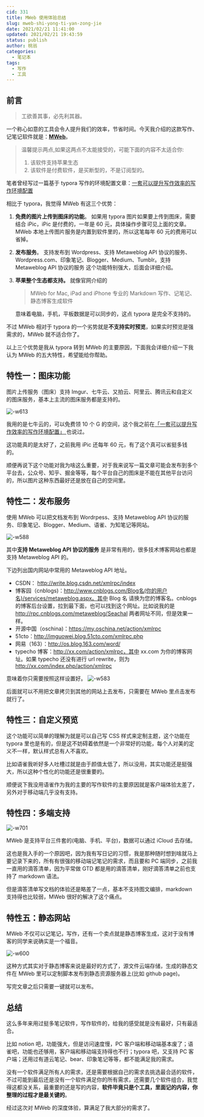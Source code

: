 ```yaml
---
cid: 331
title: MWeb 使用体验总结
slug: mweb-shi-yong-ti-yan-zong-jie
date: 2021/02/21 11:41:00
updated: 2021/02/21 19:43:59
status: publish
author: 桃翁
categories: 
  - 笔记本
tags: 
  - 写作
  - 工具
---
```



## 前言

> 工欲善其事，必先利其器。

一个称心如意的工具会令人提升我们的效率，节省时间。今天我介绍的这款写作、记笔记软件就是：[**MWeb**](http://zh.mweb.im/)。

> 温馨提示两点,如果这两点不太能接受的，可能下面的内容不太适合你:
>
> 1. 该软件支持苹果生态
> 2. 该软件是付费软件，是买断型的，不是订阅型的。

笔者曾经写过一篇基于 typora 写作的环境配置文章：[一套可以提升写作效率的写作环境配置](https://mp.weixin.qq.com/s/Tz3JKu_-MvZ2xXAvouoxPw)

相比于 typora，我觉得 MWeb 有这三个优势：

1. **免费的图片上传到图床的功能**。 如果用 typora 图片如果要上传到图床，需要结合 iPic，iPic 是付费的，一年是 60 元，具体操作步骤可见上面的文章。MWeb 本地上传图片服务是内置到软件里的，所以这笔每年 60 元的费用可以省掉。
2. **发布服务**。 支持发布到 Wordpress、支持 Metaweblog API 协议的服务、Wordpress.com、印象笔记、Blogger、Medium、Tumblr。支持 Metaweblog API 协议的服务 这个功能特别强大，后面会详细介绍。
3. **苹果整个生态都支持。** 就像官网介绍的

   > MWeb for Mac, iPad and iPhone
   > 专业的 Markdown 写作、记笔记、静态博客生成软件

   意味着电脑，手机，平板数据是可以同步的，这点 typora 是完全不支持的。

不过 MWeb 相对于 typora 的一个劣势就是**不支持实时预览**，如果实时预览是强需求的，MWeb 就不适合你了。

以上三个优势是我从 typora 转到 MWeb 的主要原因，下面我会详细介绍一下我认为 MWeb 的五大特性，希望能给你帮助。

## 特性一：图床功能

图片上传服务（图床）支持 Imgur、七牛云、又拍云、阿里云、腾讯云和自定义的图床服务，基本上主流的图床服务都是支持的。

![-w613](http://imgs.taoweng.site/mweb/2021-02-21-16139024358516.jpg)

我用的是七牛云的，可以免费领 10 个 G 的空间，这个我之前在[「一套可以提升写作效率的写作环境配置」
](https://mp.weixin.qq.com/s/Tz3JKu_-MvZ2xXAvouoxPw)也说过。

这功能真的是太好了，之前我用 iPic 还每年 60 元，有了这个真可以省挺多钱的。

顺便再说下这个功能对我为啥这么重要，对于我来说写一篇文章可能会发布到多个平台去，公众号、知乎、掘金等等，每个平台自己的图床是不能在其他平台访问的，所以图片这种东西最好还是放在自己的空间里。

## 特性二：发布服务

使用 MWeb 可以把文档发布到 Wordrpess、支持 Metaweblog API 协议的服务、印象笔记、Blogger、Medium、语雀、为知笔记等网站。

![-w588](http://imgs.taoweng.site/mweb/2021-02-21-16139024553338.jpg)

其中**支持 Metaweblog API 协议的服务** 是非常有用的，很多技术博客网站也都是支持 Metaweblog API 的。

下边列出国内网站中常用的 Metaweblog API 地址。

- CSDN： http://write.blog.csdn.net/xmlrpc/index
- 博客园（cnblogs)：http://www.cnblogs.com/Blog名(你的用户名)/services/metaweblog.aspx。其中 Blog 名 请换为您的博客名。cnblogs 的博客后台设置，拉到最下面，也可以找到这个网址。比如说我的是 http://rpc.cnblogs.com/metaweblog/Seachal 两者网址不同，但是效果一样。
- 开源中国（oschina)：https://my.oschina.net/action/xmlrpc
- 51cto：http://imguowei.blog.51cto.com/xmlrpc.php
- 网易（163）：http://os.blog.163.com/word/
- typecho 博客：http://xx.com/action/xmlrpc，其中 xx.com 为你的博客网址。如果 typecho 还没有进行 url rewrite，则为 http://xx.com/index.php/action/xmlrpc

意味着你只需要按照这样设置好。
![-w583](http://imgs.taoweng.site/mweb/2021-02-21-16139042733794.jpg)

后面就可以不用把文章拷贝到其他的网站上去发布，只需要在 MWeb 里点击发布就行了。

## 特性三：自定义预览

这个功能可以简单的理解为就是可以自己写 CSS 样式来定制主题，这个功能在 typora 里也是有的，但是这不妨碍着依然是一个非常好的功能，每个人对美的定义不一样，默认样式总有人不喜欢。

比如语雀我听好多人吐槽过就是由于颜值太低了，所以没用，其实功能还是挺强大，所以这种个性化的功能还是很重要的。

顺便说下我没用语雀作为我的主要的写作软件的主要原因就是客户端体验太差了，另外对于移动端几乎没有支持。

## 特性四：多端支持

![-w701](http://imgs.taoweng.site/mweb/2021-02-21-16139052138079.jpg)

MWeb 是支持平台三件套的(电脑、手机、平台)，数据可以通过 iCloud 去存储。

这也是我入手的一个原因吧，因为我有写日记的习惯，我是那种随时想到啥就马上要记录下来的，所有有很强的移动端记笔记的需求，而且要和 PC 端同步，之前我一直用的滴答清单，因为平常做 GTD 都是用的滴答清单，刚好滴答清单之前也支持了 markdown 语法。

但是滴答清单写文档的体验还是略差了一点，基本不支持图文编排，markdown 支持得也比较弱，MWeb 很好的解决了这个痛点。

## 特性五：静态网站

MWeb 不仅可以记笔记，写作，还有一个卖点就是静态博客生成，这对于没有博客的同学来说确实是一个福音。

![-w600](https://cdn.mwebapp.cn/mwebsite/2019/12/15761345831970.jpg)

这种方式其实对于静态博客来说是最好的方式了，源文件云端存储，生成的静态文件在 MWeb 里可以定制脚本发布到静态资源服务器上(比如 github page)。

写完文章之后只需要一键就可以发布。

## 总结

这么多年来用过挺多笔记软件，写作软件的，给我的感受就是没有最好，只有最适合。

比如 notion 吧，功能强大，但是访问速度慢，PC 客户端和移动端基本废了；语雀吧，功能也还够用，客户端和移动端支持得也不行；typora 吧，又支持 PC 客户端；还用过有道云笔记、bear、印象笔记等等，都不能满足我的需求。

没有一个软件满足所有人的需求，还是需要根据自己的需求去挑选最合适的软件，不过可能到最后还是没有一个软件满足你的所有需求，还需要几个软件组合，我觉得这都没关系，最重要的还是写的内容，**软件毕竟只是个工具，里面记的内容，你整理的过程才是最关键的**。

经过这次对 MWeb 的深度体验，算满足了我大部分的需求了。